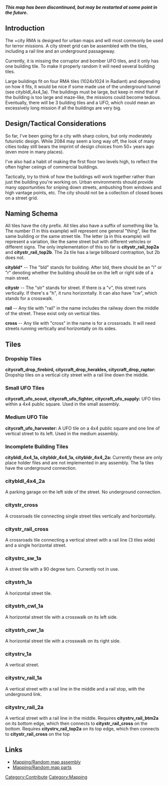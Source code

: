 ***This map has been discontinued, but may be restarted at some point in
the future.***

## Introduction

The +city RMA is designed for urban maps and will most commonly be used
for terror missions. A city street grid can be assembled with the tiles,
including a rail line and an underground passageway.

Currently, it is missing the corruptor and bomber UFO tiles, and it only
has one building tile. To make it properly random it will need several
building tiles.

Large buildings fit on four RMA tiles (1024x1024 in Radiant) and
depending on how it fits, it would be nice if some made use of the
underground tunnel (see citybldl_4x4_1a). The buildings must be large,
but keep in mind that if the building is too large and maze-like, the
missions could become tedious. Eventually, there will be 3 building
tiles and a UFO, which could mean an excessively long mission if all the
buildings are very big.

## Design/Tactical Considerations

So far, I've been going for a city with sharp colors, but only
moderately futuristic design. While 2084 may seem a long way off, the
look of many cities today still bears the imprint of design choices from
50+ years ago (even more in many places).

I've also had a habit of making the first floor two levels high, to
reflect the often higher ceiings of commercial buildings.

Tactically, try to think of how the buildings will work together rather
than just the building you're working on. Urban environments should
provide many opportunities for sniping down streets, ambushing from
windows and high vantage points, etc. The city should not be a
collection of closed boxes on a street grid.

## Naming Schema

All tiles have the city prefix. All tiles also have a suffix of
something like 1a. The number (1 in this example) will represent one
general "thing", like the same building or the same street tile. The
letter (a in this example) will represent a variation, like the same
street but with different vehicles or different signs. The only
implementation of this so far is **citystr_rail_top2a** and
**citystr_rail_top2b**. The 2a tile has a large billboard contraption,
but 2b does not.

**citybld\*** -- The "bld" stands for building. After bld, there should
be an "l" or "r" denoting whether the building should be on the left or
right side of a main street.

**citystr** -- The "str" stands for street. If there is a "v", this
street runs vertically. If there's a "h", it runs horizontally. It can
also have "cw", which stands for a crosswalk.

**rail** -- Any tile with "rail" in the name includes the railway down
the middle of the street. These exist only on vertical tiles.

**cross** -- Any tile with "cross" in the name is for a crossroads. It
will need streets running vertically and horizontally on its sides.

## Tiles

### Dropship Tiles

**citycraft_drop_firebird, citycraft_drop_herakles,
citycraft_drop_raptor:** Dropship tiles on a vertical city street with a
rail line down the middle.

### Small UFO Tiles

**citycraft_ufo_scout, citycraft_ufo_fighter, citycraft_ufo_supply:**
UFO tiles within a 4x4 public square. Used in the small assembly.

### Medium UFO Tile

**citycraft_ufo_harvester:** A UFO tile on a 4x4 public square and one
line of vertical street to its left. Used in the medium assembly.

### Incomplete Building Tiles

**citybldl_4x4_1a, citybldr_4x4_1a, citybldr_4x4_2a:** Currently these
are only place holder files and are not implemented in any assembly. The
1a tiles have the underground connection.

### citybldl_4x4_2a

A parking garage on the left side of the street. No underground
connection.

### citystr_cross

A crossroads tile connecting single street tiles vertically and
horizontally.

### citystr_rail_cross

A crossroads tile connecting a vertical street with a rail line (3 tiles
wide) and a single horizontal street.

### citystrc_sw_1a

A street tile with a 90 degree turn. Currently not in use.

### citystrh_1a

A horizontal street tile.

### citystrh_cwl_1a

A horizontal street tile with a crosswalk on its left side.

### citystrh_cwr_1a

A horizontal street tile with a crosswalk on its right side.

### citystrv_1a

A vertical street.

### citystrv_rail_1a

A vertical street with a rail line in the middle and a rail stop, with
the underground link.

### citystrv_rail_2a

A vertical street with a rail line in the middle. Requires
**citystrv_rail_btm2a** on its bottom edge, which then connects to
**citystr_rail_cross** on the bottom. Requires **citystrv_rail_top2a**
on its top edge, which then connects to **citystr_rail_cross** on the
top

## Links

- [Mapping/Random map assembly](Mapping/Random_map_assembly "wikilink")
- [Mapping/Random map parts](Mapping/Random_map_parts "wikilink")

[Category:Contribute](Category:Contribute "wikilink")
[Category:Mapping](Category:Mapping "wikilink")